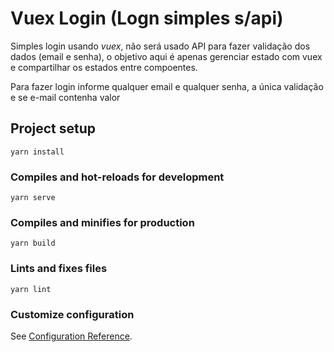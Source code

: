 # Vuex Login (Logn simples s/api)

Simples login usando _vuex_, não será usado API para fazer validação dos dados (email e senha), o objetivo aqui é apenas gerenciar estado com vuex e compartilhar os estados entre compoentes.

Para fazer login informe qualquer email e qualquer senha, a única validação e se e-mail contenha valor

## Project setup

```
yarn install
```

### Compiles and hot-reloads for development

```
yarn serve
```

### Compiles and minifies for production

```
yarn build
```

### Lints and fixes files

```
yarn lint
```

### Customize configuration

See [Configuration Reference](https://cli.vuejs.org/config/).
